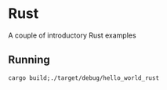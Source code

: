 # Rust
A couple of introductory Rust examples

## Running

`cargo build;./target/debug/hello_world_rust`

